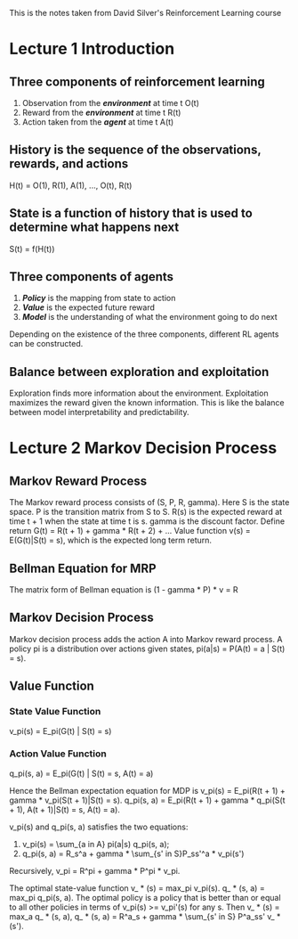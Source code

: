 This is the notes taken from David Silver's Reinforcement Learning course
# Lecture 1 Introduction

## Three components of reinforcement learning
1. Observation from the ***environment*** at time t O(t)
2. Reward from the ***environment*** at time t R(t)
3. Action taken from the ***agent*** at time t A(t)

## History is the sequence of the observations, rewards, and actions
H(t) = O(1), R(1), A(1), ..., O(t), R(t)

## State is a function of history that is used to determine what happens next
S(t) = f(H(t))

## Three components of agents
1. ***Policy*** is the mapping from state to action
2. ***Value*** is the expected future reward
3. ***Model*** is the understanding of what the environment going to do next

Depending on the existence of the three components, different RL agents can be constructed.

## Balance between exploration and exploitation
Exploration finds more information about the environment. Exploitation maximizes the reward given the known information. This is like the balance between model interpretability and predictability. 

# Lecture 2 Markov Decision Process
## Markov Reward Process
The Markov reward process consists of (S, P, R, gamma). Here S is the state space. P is the transition matrix from S to S. R(s) is the expected reward at time t + 1 when the state at time t is s. gamma is the discount factor.
Define return G(t) = R(t + 1) + gamma * R(t + 2) + ...
Value function v(s) = E(G(t)|S(t) = s), which is the expected long term return.

## Bellman Equation for MRP
The matrix form of Bellman equation is (1 - gamma * P) * v = R

## Markov Decision Process
Markov decision process adds the action A into Markov reward process. 
A policy pi is a distribution over actions given states, pi(a|s) = P(A(t) = a | S(t) = s).

## Value Function
### State Value Function
v_pi(s) = E_pi(G(t) | S(t) = s)
### Action Value Function
q_pi(s, a) = E_pi(G(t) | S(t) = s, A(t) = a)

Hence the Bellman expectation equation for MDP is 
v_pi(s) = E_pi(R(t + 1) + gamma * v_pi(S(t + 1)|S(t) = s). 
q_pi(s, a) = E_pi(R(t + 1) + gamma * q_pi(S(t + 1), A(t + 1)|S(t) = s, A(t) = a).

v_pi(s) and q_pi(s, a) satisfies the two equations:
1. v_pi(s) = \sum_{a in A} pi(a|s) q_pi(s, a);
2. q_pi(s, a) = R_s^a + gamma * \sum_{s' in S}P_ss'^a * v_pi(s')

Recursively, v_pi = R^pi + gamma * P^pi * v_pi.

The optimal state-value function v_ * (s) = max_pi v_pi(s). q_ * (s, a) = max_pi q_pi(s, a). The optimal policy is a policy that is better than or equal to all other policies in terms of v_pi(s) >= v_pi'(s) for any s. Then
v_ * (s) = max_a q_ * (s, a), q_ * (s, a) = R^a_s + gamma * \sum_{s' in S} P^a_ss' v_ * (s').

